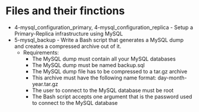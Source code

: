 # Files and their finctions
- 4-mysql_configuration_primary, 4-mysql_configuration_replica - Setup a Primary-Replica infrastructure using MySQL
- 5-mysql_backup - Write a Bash script that generates a MySQL dump and creates a compressed archive out of it.
  - Requirements:
    - The MySQL dump must contain all your MySQL databases
    - The MySQL dump must be named backup.sql
    - The MySQL dump file has to be compressed to a tar.gz archive
    - This archive must have the following name format: day-month-year.tar.gz
    - The user to connect to the MySQL database must be root
    - The Bash script accepts one argument that is the password used to connect to the MySQL database

